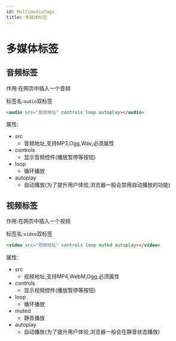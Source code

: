 ```yaml
---
id: MultimediaTags
title: 多媒体标签
---
```


# 多媒体标签

## 音频标签

作用:在网页中插入一个音频

标签名:`audio`双标签

```html showLineNumbers
<audio src="音频地址" controls loop autoplay></audio>
```

属性:

* src
  * 音频地址,支持MP3,Ogg,Wav,必须属性
* controls
  * 显示音频控件(播放暂停等按钮)
* loop
  * 循环播放
* autoplay
  * 自动播放(为了提升用户体验,浏览器一般会禁用自动播放的功能)

## 视频标签

作用:在网页中插入一个视频

标签名:`video`双标签

```html showLineNumbers
<video src="视频地址" controls loop muted autoplay></video>
```

属性:

* src
  * 视频地址,支持MP4,WebM,Ogg,必须属性
* controls
  * 显示视频控件(播放暂停等按钮)
* loop
  * 循环播放
* muted
  * 静音播放
* autoplay
  * 自动播放(为了提升用户体验,浏览器一般会在静音状态播放)
